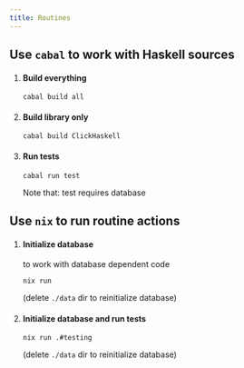 ```yaml
---
title: Routines
---
```


## Use `cabal` to work with Haskell sources

1. #### Build everything
    
    ```
    cabal build all
    ```
2. #### Build library only
    
    ```
    cabal build ClickHaskell
    ```
3. #### Run tests

    ```
    cabal run test
    ```
    Note that: test requires database

## Use `nix` to run routine actions

1. #### Initialize database
   to work with database dependent code

    ```
    nix run
    ```
    (delete `./data` dir to reinitialize database)
2. #### Initialize database and run tests

    ```
    nix run .#testing
    ```
    (delete `./data` dir to reinitialize database)

